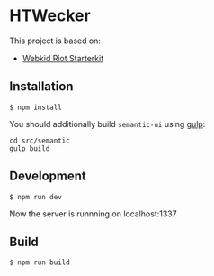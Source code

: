 # HTWecker

This project is based on:

* [Webkid Riot Starterkit](https://github.com/wbkd/riotjs-startkit)

## Installation

```
$ npm install
```

You should additionally build `semantic-ui` using [gulp](http://gulpjs.com/):

```
cd src/semantic
gulp build
```

## Development

```
$ npm run dev
```

Now the server is runnning on localhost:1337


## Build

```
$ npm run build
```

